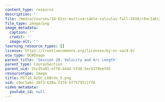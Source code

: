```yaml
---
content_type: resource
description: ''
file: /media/courses/18-02sc-multivariable-calculus-fall-2010/c9ac1a6c28f3628a2174b775795c1ff6_MIT18_02SC_L6Brds_5.png
file_type: image/png
image_metadata:
  caption: ''
  credit: ''
  image-alt: ''
learning_resource_types: []
license: https://creativecommons.org/licenses/by-nc-sa/4.0/
ocw_type: OCWImage
parent_title: 'Session 20: Velocity and Arc Length'
parent_type: CourseSection
parent_uid: 25cd5a91-eff0-444d-5fd8-5ec6178eef45
resourcetype: Image
title: MIT18_02SC_L6Brds_5.png
uid: c9ac1a6c-28f3-628a-2174-b775795c1ff6
video_metadata:
  youtube_id: null
---
```

